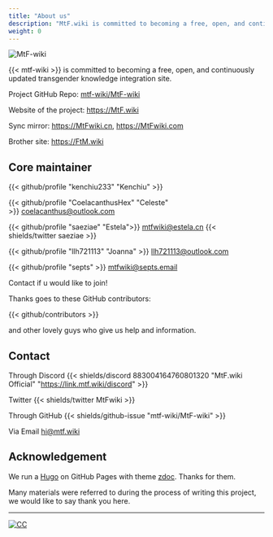 ```yaml
---
title: "About us"
description: "MtF.wiki is committed to becoming a free, open, and continuously updated transgender knowledge integration site."
weight: 0
---
```


<link rel="stylesheet" href="https://cdn.jsdelivr.net/npm/bootstrap-icons@1.5.0/font/bootstrap-icons.css">

![MtF-wiki](/new/mtf-wiki-long.svg)

{{< mtf-wiki >}} is committed to becoming a free, open, and continuously updated transgender knowledge integration site.

Project <i class="bi bi-github" aria-label="GitHub"></i> GitHub Repo: [mtf-wiki/MtF-wiki](https://github.com/mtf-wiki/MtF-wiki)

<i class="bi bi-link-45deg" aria-label="Website"></i> Website of the project: <https://MtF.wiki>

<i class="bi bi-link-45deg" aria-label="Website"></i> Sync mirror: <https://MtFwiki.cn>, <https://MtFwiki.com>

Brother site: <https://FtM.wiki>

## Core maintainer

{{< github/profile "kenchiu233" "Kenchiu" >}}

{{< github/profile "CoelacanthusHex" "Celeste" >}}&nbsp;<coelacanthus@outlook.com>

{{< github/profile "saeziae" "Estela">}}&nbsp;<mtfwiki@estela.cn> {{< shields/twitter saeziae >}}

{{< github/profile "llh721113" "Joanna" >}}&nbsp;<llh721113@outlook.com>

{{< github/profile "septs" >}}&nbsp;<mtfwiki@septs.email>

Contact if u would like to join!

Thanks goes to these GitHub contributors:

{{< github/contributors >}}

and other lovely guys who give us help and information.

## Contact

Through Discord {{< shields/discord 883004164760801320 "MtF.wiki Official" "https://link.mtf.wiki/discord" >}}

Twitter {{< shields/twitter MtFwiki >}}

Through GitHub {{< shields/github-issue "mtf-wiki/MtF-wiki" >}}

Via Email <hi@mtf.wiki>

## Acknowledgement

We run a [Hugo][hugo-url] on GitHub Pages with theme [zdoc][zdoc-url]. Thanks for them.

Many materials were referred to during the process of writing this project, we would like to say thank you here.

---

[![CC](https://i.creativecommons.org/l/by-sa/4.0/88x31.png)](https://creativecommons.org/licenses/by-sa/4.0)

[hugo-url]: https://github.com/gohugoio/hugo
[zdoc-url]: https://github.com/zzossig/hugo-theme-zdoc
